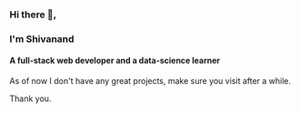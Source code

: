### Hi there 👋,
### I'm Shivanand
#### A full-stack web developer and a data-science learner

As of now I don't have any great projects,
make sure you visit after a while.

Thank you.

<!--
**shivp436/shivp436** is a ✨ _special_ ✨ repository because its `README.md` (this file) appears on your GitHub profile.

Here are some ideas to get you started:

- 🔭 I’m currently working on ...
- 🌱 I’m currently learning ...
- 👯 I’m looking to collaborate on ...
- 🤔 I’m looking for help with ...
- 💬 Ask me about ...
- 📫 How to reach me: ...
- 😄 Pronouns: ...
- ⚡ Fun fact: ...
-->
